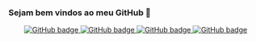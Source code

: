 ### Sejam bem vindos ao meu GitHub 👋

<p align="center">
  <a href="https://github.com/viniciusmargotti?tab=followers">
    <img src="https://img.shields.io/github/followers/viniciusmargotti?label=Followers&logo=GitHub&style=for-the-badge" alt="GitHub badge" />
  </a>
   <a href="https://www.linkedin.com/in/vin%C3%ADcius-de-souza-margotti-47b306167/">
    <img src="https://img.shields.io/badge/LinkedIn-0077B5?style=for-the-badge&logo=linkedin&logoColor=white" alt="GitHub badge" />
  </a>
   <a href="https://www.instagram.com/vinicius_margotti/">
    <img src="https://img.shields.io/badge/Instagram-E4405F?style=for-the-badge&logo=instagram&logoColor=white" alt="GitHub badge" />
  </a>
  <a  href="whatsapp://send?abid=48998363300&text=Hello%2C%20World!">
    <img src="https://img.shields.io/badge/WhatsApp-25D366?style=for-the-badge&logo=whatsapp&logoColor=white" alt="GitHub badge" />
  </a>
</p>
